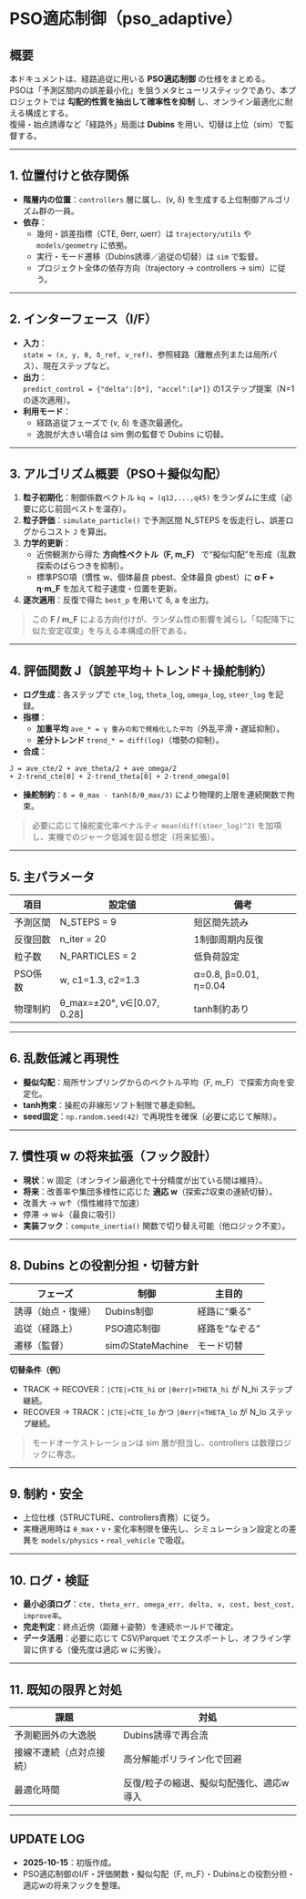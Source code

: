 # PSO適応制御（pso_adaptive）

## 概要
本ドキュメントは、経路追従に用いる **PSO適応制御** の仕様をまとめる。  
PSOは「予測区間内の誤差最小化」を狙うメタヒューリスティックであり、本プロジェクトでは **勾配的性質を抽出して確率性を抑制** し、オンライン最適化に耐える構成とする。  
復帰・始点誘導など「経路外」局面は **Dubins** を用い、切替は上位（sim）で監督する。

---

## 1. 位置付けと依存関係
- **階層内の位置**：`controllers` 層に属し、(v, δ) を生成する上位制御アルゴリズム群の一員。  
- **依存**：  
  - 幾何・誤差指標（CTE, θerr, ωerr）は `trajectory/utils` や `models/geometry` に依拠。  
  - 実行・モード遷移（Dubins誘導／追従の切替）は `sim` で監督。  
  - プロジェクト全体の依存方向（trajectory → controllers → sim）に従う。

---

## 2. インターフェース（I/F）
- **入力**：  
  `state = (x, y, θ, δ_ref, v_ref)`、参照経路（離散点列または局所パス）、現在ステップなど。  
- **出力**：  
  `predict_control = {"delta":[δ*], "accel":[a*]}` の1ステップ提案（N=1の逐次適用）。  
- **利用モード**：  
  - 経路追従フェーズで (v, δ) を逐次最適化。  
  - 逸脱が大きい場合は sim 側の監督で Dubins に切替。

---

## 3. アルゴリズム概要（PSO＋擬似勾配）
1. **粒子初期化**：制御係数ベクトル `kq = (q12,...,q45)` をランダムに生成（必要に応じ前回ベストを温存）。  
2. **粒子評価**：`simulate_particle()` で予測区間 N_STEPS を仮走行し、誤差ログからコスト `J` を算出。  
3. **力学的更新**：  
   - 近傍観測から得た **方向性ベクトル（F, m_F）** で“擬似勾配”を形成（乱数探索のばらつきを抑制）。  
   - 標準PSO項（慣性 w、個体最良 pbest、全体最良 gbest）に **α·F + η·m_F** を加えて粒子速度・位置を更新。  
4. **逐次適用**：反復で得た `best_p` を用いて δ, a を出力。

> この **F / m_F** による方向付けが、ランダム性の影響を減らし「勾配降下に似た安定収束」を与える本構成の肝である。

---

## 4. 評価関数 J（誤差平均＋トレンド＋操舵制約）
- **ログ生成**：各ステップで `cte_log`, `theta_log`, `omega_log`, `steer_log` を記録。  
- **指標**：  
  - **加重平均** `ave_* = γ 重みの和で規格化した平均`（外乱平滑・遅延抑制）。  
  - **差分トレンド** `trend_* = diff(log)`（増勢の抑制）。  
- **合成**：  
```
J = ave_cte/2 + ave_theta/2 + ave_omega/2
+ 2·trend_cte[0] + 2·trend_theta[0] + 2·trend_omega[0]
```
- **操舵制約**：`δ = θ_max · tanh(δ/θ_max/3)` により物理的上限を連続関数で拘束。

> 必要に応じて操舵変化率ペナルティ `mean(diff(steer_log)^2)` を加項し、実機でのジャーク低減を図る想定（将来拡張）。

---

## 5. 主パラメータ
| 項目 | 設定値 | 備考 |
|------|---------|------|
| 予測区間 | N_STEPS = 9 | 短区間先読み |
| 反復回数 | n_iter = 20 | 1制御周期内反復 |
| 粒子数 | N_PARTICLES = 2 | 低負荷設定 |
| PSO係数 | w, c1=1.3, c2=1.3 | α=0.8, β=0.01, η=0.04 |
| 物理制約 | θ_max=±20°, v∈[0.07, 0.28] | tanh制約あり |

---

## 6. 乱数低減と再現性
- **擬似勾配**：局所サンプリングからのベクトル平均（F, m_F）で探索方向を安定化。  
- **tanh拘束**：操舵の非線形ソフト制限で暴走抑制。  
- **seed固定**：`np.random.seed(42)` で再現性を確保（必要に応じて解除）。

---

## 7. 慣性項 w の将来拡張（フック設計）
- **現状**：w 固定（オンライン最適化で十分精度が出ている間は維持）。  
- **将来**：改善率や集団多様性に応じた **適応 w**（探索⇄収束の連続切替）。  
- 改善大 → w↑（惰性維持で加速）  
- 停滞 → w↓（最良に吸引）  
- **実装フック**：`compute_inertia()` 関数で切り替え可能（他ロジック不変）。

---

## 8. Dubins との役割分担・切替方針
| フェーズ | 制御 | 主目的 |
|-----------|-------|--------|
| 誘導（始点・復帰） | Dubins制御 | 経路に“乗る” |
| 追従（経路上） | PSO適応制御 | 経路を“なぞる” |
| 遷移（監督） | simのStateMachine | モード切替 |

**切替条件（例）**  
- TRACK → RECOVER：`|CTE|>CTE_hi` or `|θerr|>THETA_hi` が N_hi ステップ継続。  
- RECOVER → TRACK：`|CTE|<CTE_lo` かつ `|θerr|<THETA_lo` が N_lo ステップ継続。

> モードオーケストレーションは sim 層が担当し、controllers は数理ロジックに専念。

---

## 9. 制約・安全
- 上位仕様（STRUCTURE、controllers責務）に従う。  
- 実機適用時は `θ_max`・`v`・変化率制限を優先し、シミュレーション設定との差異を `models/physics`・`real_vehicle` で吸収。

---

## 10. ログ・検証
- **最小必須ログ**：`cte, theta_err, omega_err, delta, v, cost, best_cost, improve率`。  
- **完走判定**：終点近傍（距離＋姿勢）を連続ホールドで確定。  
- **データ活用**：必要に応じて CSV/Parquet でエクスポートし、オフライン学習に供する（優先度は適応 w に劣後）。

---

## 11. 既知の限界と対処
| 課題 | 対処 |
|------|------|
| 予測範囲外の大逸脱 | Dubins誘導で再合流 |
| 接線不連続（点対点接続） | 高分解能ポリライン化で回避 |
| 最適化時間 | 反復/粒子の縮退、擬似勾配強化、適応w導入 |

---

## UPDATE LOG
- **2025-10-15**：初版作成。  
- PSO適応制御のI/F・評価関数・擬似勾配（F, m_F）・Dubinsとの役割分担・適応wの将来フックを整理。
